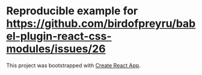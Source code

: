 # Reproducible example for https://github.com/birdofpreyru/babel-plugin-react-css-modules/issues/26

This project was bootstrapped with [Create React App](https://github.com/facebook/create-react-app).
